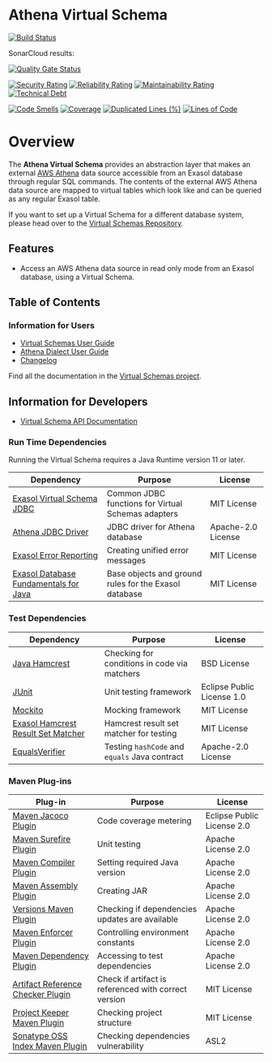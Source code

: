 # Athena Virtual Schema

[![Build Status](https://api.travis-ci.com/exasol/athena-virtual-schema.svg?branch=main)](https://travis-ci.com/exasol/athena-virtual-schema)

SonarCloud results:

[![Quality Gate Status](https://sonarcloud.io/api/project_badges/measure?project=com.exasol%3Aathena-virtual-schema&metric=alert_status)](https://sonarcloud.io/dashboard?id=com.exasol%3Aathena-virtual-schema)

[![Security Rating](https://sonarcloud.io/api/project_badges/measure?project=com.exasol%3Aathena-virtual-schema&metric=security_rating)](https://sonarcloud.io/dashboard?id=com.exasol%3Aathena-virtual-schema)
[![Reliability Rating](https://sonarcloud.io/api/project_badges/measure?project=com.exasol%3Aathena-virtual-schema&metric=reliability_rating)](https://sonarcloud.io/dashboard?id=com.exasol%3Aathena-virtual-schema)
[![Maintainability Rating](https://sonarcloud.io/api/project_badges/measure?project=com.exasol%3Aathena-virtual-schema&metric=sqale_rating)](https://sonarcloud.io/dashboard?id=com.exasol%3Aathena-virtual-schema)
[![Technical Debt](https://sonarcloud.io/api/project_badges/measure?project=com.exasol%3Aathena-virtual-schema&metric=sqale_index)](https://sonarcloud.io/dashboard?id=com.exasol%3Aathena-virtual-schema)

[![Code Smells](https://sonarcloud.io/api/project_badges/measure?project=com.exasol%3Aathena-virtual-schema&metric=code_smells)](https://sonarcloud.io/dashboard?id=com.exasol%3Aathena-virtual-schema)
[![Coverage](https://sonarcloud.io/api/project_badges/measure?project=com.exasol%3Aathena-virtual-schema&metric=coverage)](https://sonarcloud.io/dashboard?id=com.exasol%3Aathena-virtual-schema)
[![Duplicated Lines (%)](https://sonarcloud.io/api/project_badges/measure?project=com.exasol%3Aathena-virtual-schema&metric=duplicated_lines_density)](https://sonarcloud.io/dashboard?id=com.exasol%3Aathena-virtual-schema)
[![Lines of Code](https://sonarcloud.io/api/project_badges/measure?project=com.exasol%3Aathena-virtual-schema&metric=ncloc)](https://sonarcloud.io/dashboard?id=com.exasol%3Aathena-virtual-schema)

# Overview

The **Athena Virtual Schema** provides an abstraction layer that makes an external [AWS Athena](https://aws.amazon.com/athena/) data source accessible from an Exasol database through regular SQL commands. The contents of the external AWS Athena data source are mapped to virtual tables which look like and can be queried as any regular Exasol table.

If you want to set up a Virtual Schema for a different database system, please head over to the [Virtual Schemas Repository][virtual-schemas].

## Features

* Access an AWS Athena data source in read only mode from an Exasol database, using a Virtual Schema.

## Table of Contents

### Information for Users

* [Virtual Schemas User Guide][virtual-schemas-user-guide]
* [Athena Dialect User Guide](doc/user_guide/athena_user_guide.md)
* [Changelog](doc/changes/changelog.md)

Find all the documentation in the [Virtual Schemas project][vs-doc].

## Information for Developers 

* [Virtual Schema API Documentation][vs-api]

### Run Time Dependencies

Running the Virtual Schema requires a Java Runtime version 11 or later.

| Dependency                                                         | Purpose                                                | License                       |
|--------------------------------------------------------------------|--------------------------------------------------------|-------------------------------|
| [Exasol Virtual Schema JDBC][virtual-schema-common-jdbc]           | Common JDBC functions for Virtual Schemas adapters     | MIT License                   |
| [Athena JDBC Driver][athena-jdbc-driver]                           | JDBC driver for Athena database                        | Apache-2.0 License            |
| [Exasol Error Reporting][exasol-error-reporting]                   | Creating unified error messages                        | MIT License                   |
| [Exasol Database Fundamentals for Java][exasol-db-funtamentals]    | Base objects and ground rules for the Exasol database  | MIT License                   |

### Test Dependencies

| Dependency                                                         | Purpose                                                | License                       |
|--------------------------------------------------------------------|--------------------------------------------------------|-------------------------------|
| [Java Hamcrest](http://hamcrest.org/JavaHamcrest/)                 | Checking for conditions in code via matchers           | BSD License                   |
| [JUnit](https://junit.org/junit5)                                  | Unit testing framework                                 | Eclipse Public License 1.0    |
| [Mockito](http://site.mockito.org/)                                | Mocking framework                                      | MIT License                   |
| [Exasol Hamcrest Result Set Matcher][exasol-hamcrest]              | Hamcrest result set matcher for testing                | MIT License                   |
| [EqualsVerifier][jqno-equals-verifier]                             | Testing `hashCode` and `equals` Java contract        | Apache-2.0 License            |

### Maven Plug-ins

| Plug-in                                                            | Purpose                                                | License                       |
|--------------------------------------------------------------------|--------------------------------------------------------|-------------------------------|
| [Maven Jacoco Plugin][maven-jacoco-plugin]                         | Code coverage metering                                 | Eclipse Public License 2.0    |
| [Maven Surefire Plugin][maven-surefire-plugin]                     | Unit testing                                           | Apache License 2.0            |
| [Maven Compiler Plugin][maven-compiler-plugin]                     | Setting required Java version                          | Apache License 2.0            |
| [Maven Assembly Plugin][maven-assembly-plugin]                     | Creating JAR                                           | Apache License 2.0            |
| [Versions Maven Plugin][versions-maven-plugin]                     | Checking if dependencies updates are available         | Apache License 2.0            |
| [Maven Enforcer Plugin][maven-enforcer-plugin]                     | Controlling environment constants                      | Apache License 2.0            |
| [Maven Dependency Plugin][maven-dependency-plugin]                 | Accessing to test dependencies                         | Apache License 2.0            |
| [Artifact Reference Checker Plugin][artifact-ref-checker-plugin]   | Check if artifact is referenced with correct version   | MIT License                   |
| [Project Keeper Maven Plugin][project-keeper-maven-plugin]         | Checking project structure                             | MIT License                   |
| [Sonatype OSS Index Maven Plugin][sonatype-oss-index-maven-plugin] | Checking dependencies vulnerability                    | ASL2                          |

[virtual-schema-common-jdbc]: https://github.com/exasol/virtual-schema-common-jdbc
[athena-jdbc-driver]: https://docs.aws.amazon.com/athena/latest/ug/connect-with-jdbc.html
[exasol-error-reporting]: https://github.com/exasol/error-reporting-java/
[exasol-db-funtamentals]: https://github.com/exasol/db-fundamentals-java/

[exasol-hamcrest]: https://github.com/exasol/hamcrest-resultset-matcher
[jqno-equals-verifier]: https://github.com/jqno/equalsverifier

[maven-jacoco-plugin]: https://www.eclemma.org/jacoco/trunk/doc/maven.html
[maven-surefire-plugin]: https://maven.apache.org/surefire/maven-surefire-plugin/
[maven-compiler-plugin]: https://maven.apache.org/plugins/maven-compiler-plugin/
[maven-assembly-plugin]: https://maven.apache.org/plugins/maven-assembly-plugin/
[versions-maven-plugin]: https://www.mojohaus.org/versions-maven-plugin/
[maven-enforcer-plugin]: http://maven.apache.org/enforcer/maven-enforcer-plugin/
[artifact-ref-checker-plugin]: https://github.com/exasol/artifact-reference-checker-maven-plugin
[maven-dependency-plugin]: https://maven.apache.org/plugins/maven-dependency-plugin/
[project-keeper-maven-plugin]: https://github.com/exasol/project-keeper-maven-plugin
[sonatype-oss-index-maven-plugin]: https://sonatype.github.io/ossindex-maven/maven-plugin/

[virtual-schemas-user-guide]: https://docs.exasol.com/database_concepts/virtual_schemas.htm
[virtual-schemas]: https://github.com/exasol/virtual-schemas
[vs-api]: https://github.com/exasol/virtual-schema-common-java/blob/master/doc/development/api/virtual_schema_api.md
[vs-doc]: https://github.com/exasol/virtual-schemas/tree/master/doc
